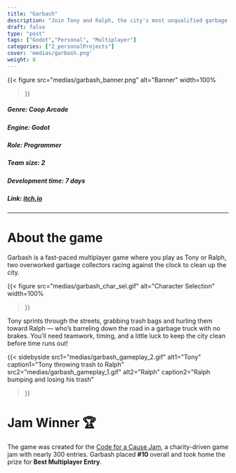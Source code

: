 ```yaml
---
title: "Garbash"
description: "Join Tony and Ralph, the city's most unqualified garbage collectors! Tony's running around picking up trash while Ralph’s truck is completely out of control."
draft: false
type: "post"
tags: ["Godot","Personal", "Multiplayer"]
categories: ["2_personalProjects"]
cover: 'medias/garbash.png'
weight: 8
---
```


{{< figure 
src="medias/garbash_banner.png" 
alt="Banner"
width=100%
>}}

##### **Genre:** Coop Arcade
#####  **Engine:** Godot
#####  **Role:** Programmer
##### **Team size:** 2
#####  **Development time:** 7 days
#####  **Link:** <a href="https://zyhu.itch.io/garbash" target="_blank">itch.io</a>
---
# About the game

Garbash is a fast-paced multiplayer game where you play as Tony or Ralph, two overworked garbage collectors racing against the clock to clean up the city.

{{< figure 
src="medias/garbash_char_sel.gif" 
alt="Character Selection"
width=100%
>}}

Tony sprints through the streets, grabbing trash bags and hurling them toward Ralph — who’s barreling down the road in a garbage truck with no brakes. You’ll need teamwork, timing, and a little luck to keep the city clean before time runs out!

{{< sidebyside
  src1="medias/garbash_gameplay_2.gif"
  alt1="Tony"
  caption1="Tony throwing trash to Ralph"
  src2="medias/garbash_gameplay_1.gif"
  alt2="Ralph"
  caption2="Ralph bumping and losing his trash"
>}}

# Jam Winner 🏆

The game was created for the <a href="https://itch.io/jam/code-for-a-cause" target="_blank">Code for a Cause Jam</a>, a charity-driven game jam with nearly 300 entries. Garbash placed **#10** overall and took home the prize for **Best Multiplayer Entry**.